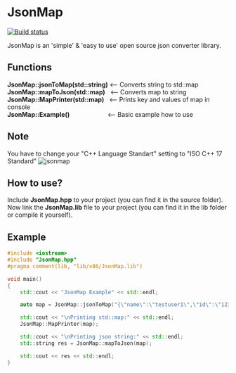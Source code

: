 # JsonMap 
[![Build status](https://ci.appveyor.com/api/projects/status/hl48yfwqhgmia1xn/branch/master?svg=true)](https://ci.appveyor.com/project/deniz617/jsonmap/branch/master)

JsonMap is an 'simple' &amp; 'easy to use' open source json converter library.

## Functions
<strong>JsonMap::jsonToMap(std::string)</strong>	<-- Converts string to std::map</br>
<strong>JsonMap::mapToJson(std::map)</strong>		&nbsp;&nbsp;<-- Converts map to string</br>
<strong>JsonMap::MapPrinter(std::map)</strong>      	&nbsp;&nbsp;<-- Prints key and values of map in console</br>
<strong>JsonMap::Example()</strong>&nbsp; &nbsp; &nbsp; &nbsp; &nbsp; &nbsp; &nbsp; &nbsp; &nbsp; &nbsp; &nbsp; <-- Basic example how to use</br>

## Note
You have to change your "C++ Language Standart" setting to "ISO C++ 17 Standard"
<img src="https://i.ibb.co/5v5cp4M/jsonmap.png" alt="jsonmap" border="0">

## How to use?
Include <strong>JsonMap.hpp</strong> to your project (you can find it in the source folder).</br> Now link the <strong>JsonMap.lib</strong> file to your project (you can find it in the lib folder or compile it yourself).</br>

## Example
```cpp
#include <iostream>
#include "JsonMap.hpp"
#pragma comment(lib, "lib/x86/JsonMap.lib")

void main()
{
	std::cout << "JsonMap Example" << std::endl;

	auto map = JsonMap::jsonToMap("{\"name\":\"testuser1\",\"id\":\"12345\", \"level\":\"64\",\"rank\":\"1\"}");

	std::cout << "\nPrinting std::map:" << std::endl;
	JsonMap::MapPrinter(map);

	std::cout << "\nPrinting json string:" << std::endl;
	std::string res = JsonMap::mapToJson(map);

	std::cout << res << std::endl;
}
```
